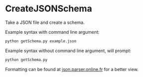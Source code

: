 # CreateJSONSchema
Take a JSON file and create a schema.

Example syntax with command line argument:
```python
python getSchema.py example.json
```
Example syntax without command line argument, will prompt:
```python
python getSchema.py
```

Formatting can be found at [json.parser.online.fr](http://json.parser.online.fr/) for a better view.
